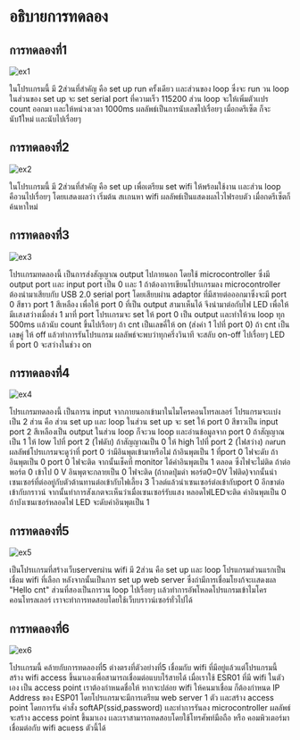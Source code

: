 # อธิบายการทดลอง

## การทดลองที่1

![ex1](https://user-images.githubusercontent.com/98943509/153476083-a238d566-54ac-4052-942c-2a3d1226f9da.jpg)

ในโปรเเกรมนี้ มี 2ส่วนที่สำคัญ คือ set up run ครั้งเดียว เเละส่วนของ loop ซึ่งจะ run วน loop
ในส่วนของ set up จะ set serial port ที่ความเร็ว 115200 ส่วน loop จะให้เพิ่มตัวเเปร count ออกมา เเละให้หน่วงเวลา 1000ms
ผลลัพธ์เป็นการนับเลขไปเรื่อยๆ เมื่อกดรีเซ็ต ก็จะนับ1ใหม่ เเละนับไปเรื่อยๆ

## การทดลองที่2

![ex2](https://user-images.githubusercontent.com/98943509/153477026-ae70c686-b324-4be4-be51-01a77319cd53.jpg)

ในโปรเเกรมนี้ มี 2ส่วนที่สำคัญ คือ set up เพื่อเตรียม set wifi ให้พร้อมใช้งาน เเละส่วน loop คือวนไปเรื่อยๆ โดยเเสดงผลว่า เริ่มต้น สเเกนหา wifi
ผลลัพธ์เป็นแสดงผลไวไฟรอบตัว เมื่อกดรีเซ็ตก็ค้นหาใหม่

## การทดลองที่3

![ex3](https://user-images.githubusercontent.com/98943509/153477960-1e07e02d-d629-4f73-a03d-1b4303a0b996.jpg)

โปรเเกรมทดลองนี้ เป็นการส่งสัญญาณ output ไปภายนอก โดยใช้ microcontroller ซึ่งมี output port เเละ input port เป็น 0 เเละ 1 ถ้าต้องการเขียนโปรเเกรมลง microcontroller ต้องนำมาเสียบกับ USB 2.0 serial port โดยเสียบผ่าน adaptor ที่มีสายต่อออกมาซึ่งจะมี port 0 สีขาว port 1 สีเหลือง เพื่อให้ port 0 ที่เป็น output สามาเห็นได้ จึงนำมาต่อกับไฟ LED เพื่อให้มีเเสงสว่างเมื่อส่ง 1 มาที่ port โปรเเกรมจะ set ให้ port 0 เป็น output เเละทำให้วน loop ทุก 500ms เเล้วนับ count ขึ้นไปเรือยๆ ถ้า cnt เป็นเลขคี่ให้ on (ส่งค่า 1 ไปที่ port 0) ถ้า cnt เป็นเลขคู่ ให้ off แล้วทำการรันโปรแกรม
ผลลัพธ์จะพบว่าทุกครึ่งวินาที จะสลับ on-off ไปเรื่อยๆ LED ที่ port 0 จะสว่างในช่วง on

## การทดลองที่4

![ex4](https://user-images.githubusercontent.com/98943509/153481727-24167f92-8461-4549-829c-d71a91b76953.jpg)

โปรเเกรมทดลองนี้ เป็นการน input จากภายนอกเข้ามาในไมโครคอนโทรลเลอร์ โปรแกรมจะเเบ่งเป็น 2 ส่วน คือ ส่วน set up เเละ loop ในส่วน set up จะ set ให้ port 0 สีขาวเป็น input port 2 สีเหลืองเป็น output ในส่วน loop ก็จะวน loop เเละอ่านข้อมูลจาก port 0 ถ้าสัญญาณเป็น 1 ให้ low ไปที่ port 2 (ไฟดับ) ถ้าสัญญาณเป็น 0 ให้ high ไปที่ port 2 (ไฟสว่าง)  กดrun 
ผลลัพธ์โปรเเกรมจะดูว่าที่ port 0 ว่ามีอินพุตเข้ามาหรือไม่ ถ้าอินพุตเป็น 1 ที่port 0 ไฟจะดับ ถ้าอินพุตเป็น 0 port 0 ไฟจะติด จากนั้นเช็คที่ monitor ได้ค่าอินพุตเป็น 1 ตลอด ซึ่งไฟจะไม่ติด ถ้าต่อพอร์ต 0 เข้าไป 0 V อินพุตจะกลายเป็น 0 ไฟจะติด (ถ้ากดปุ่มดำ พอร์ต0=0V ไฟติด)จากนั้นนำเซนเซอร์ที่ต่ออยู่กับตัวต้านทานต่อเข้ากับไฟเลี้ยง 3 โวลต์แล้วนำเซนเซอร์ต่อเข้ากับport 0 อีกขาต่อเข้ากับกราวน์ จากนั้นทำการสังเกตจะเห็นว่าเมื่อเซนเซอร์รับแสง หลอดไฟLEDจะติด ค่าอินพุตเป็น 0 ถ้าบังเซนเซอร์หลอดไฟ LED จะดับค่าอินพุตเป็น 1

## การทดลองที่5

![ex5](https://user-images.githubusercontent.com/98943509/153483500-a0cef287-f658-43c4-abf6-602b4200d759.jpg)


เป็นโปรเเกรมที่สร้างเว็บserverผ่าน wifi มี 2ส่วน คือ set up เเละ loop โปรแกรมส่วนแรกเป็นเชื่อม wifi ที่เลือก หลังจากนั้นเป็นการ set up web server ซึ่งถ่ามีการเชื่อมโยงก้จะเเสดงผล "Hello cnt" ส่วนที่สองเป็นการวน loop ไปเรื่อยๆ เเล้วทำการอัพโหลดโปรแกรมเข้าไมโครคอนโทรลเลอร์ เราจะทำการทดสอบโดยใช้เว็บบราวน์เซอร์ทั่วไปได้

## การทดลองที่6

![ex6](https://user-images.githubusercontent.com/98943509/153484282-4e346c32-58b8-44a0-b068-ac8e721e5be9.jpg)

โปรเเกรมนี้ คล้ายกับการทดลองที่5 ต่างตรงที่ตัวอย่างที่5 เชื่อมกับ wifi ที่มีอยู่แล้วแต่โปรแกรมนี้สร้าง wifi access ขึ้นมาเองเพื่อสามารถเชื่อมต่อแบบไร้สายได้ เมื่อเราใช้ ESR01 ที่มี wifi ในตัวเอง เป็น access point เราต้องกำหนดชื่อให้ หากจะปล่อย wifi ให้คนมาเชื่อม ก็ต้องกำหนด IP Address ของ ESP01 โดยโปรเเกรมจะมีการเตรียม web server 1 ตัว เเละสร้าง access point โดยการรัน คำสั่ง softAP(ssid,password) เเละทำการรันลง microcontroller 
ผลลัพธ์ จะสร้าง access point ขึ้นมาเอง เเละเราสามารถทดสอบโดยใช้โทรศัพท์มือถือ หรือ คอมพิวเตอร์มาเชื่อมต่อกับ wifi acแess ตัวนี้ได้






